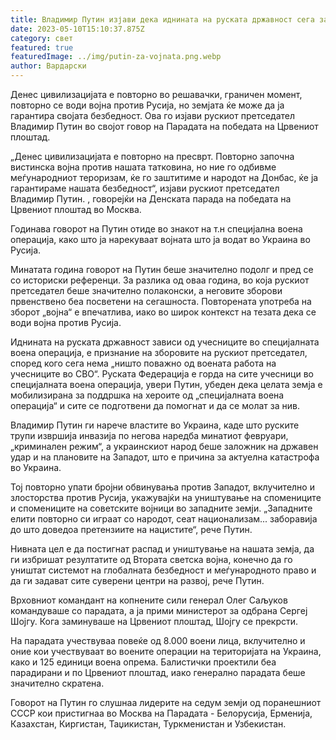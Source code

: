 ```yaml
---
title: Владимир Путин изјави дека иднината на руската државност сега зависи од војната
date: 2023-05-10T15:10:37.875Z
category: свет
featured: true
featuredImage: ../img/putin-za-vojnata.png.webp
author: Вардарски
---
```

Денес цивилизацијата е повторно во решавачки, граничен момент, повторно се води војна против Русија, но земјата ќе може да ја гарантира својата безбедност. Ова го изјави рускиот претседател Владимир Путин во својот говор на Парадата на победата на Црвениот плоштад.

„Денес цивилизацијата е повторно на пресврт. Повторно започна вистинска војна против нашата татковина, но ние го одбивме меѓународниот тероризам, ќе го заштитиме и народот на Донбас, ќе ја гарантираме нашата безбедност“, изјави рускиот претседател Владимир Путин. , говорејќи на Денската парада на победата на Црвениот плоштад во Москва.

Годинава говорот на Путин отиде во знакот на т.н специјална воена операција, како што ја нарекуваат војната што ја водат во Украина во Русија.

Минатата година говорот на Путин беше значително подолг и пред се со историски референци. За разлика од оваа година, во која рускиот претседател беше значително полаконски, а неговите зборови првенствено беа посветени на сегашноста. Повторената употреба на зборот „војна“ е впечатлива, иако во широк контекст на тезата дека се води војна против Русија.

Иднината на руската државност зависи од учесниците во специјалната воена операција, е признание на зборовите на рускиот претседател, според кого сега нема „ништо поважно од воената работа на учесниците во СВО“. Руската Федерација е горда на сите учесници во специјалната воена операција, увери Путин, убеден дека целата земја е мобилизирана за поддршка на хероите од „специјалната воена операција“ и сите се подготвени да помогнат и да се молат за нив.

Владимир Путин ги нарече властите во Украина, каде што руските трупи извршија инвазија по негова наредба минатиот февруари, „криминален режим“, а украинскиот народ беше заложник на државен удар и на плановите на Западот, што е причина за актуелна катастрофа во Украина.

Тој повторно упати бројни обвинувања против Западот, вклучително и злосторства против Русија, укажувајќи на уништување на спомениците и спомениците на советските војници во западните земји. „Западните елити повторно си играат со народот, сеат национализам... заборавија до што доведоа претензиите на нацистите“, рече Путин.

Нивната цел е да постигнат распад и уништување на нашата земја, да ги избришат резултатите од Втората светска војна, конечно да го уништат системот на глобалната безбедност и меѓународното право и да ги задават сите суверени центри на развој, рече Путин.

Врховниот командант на копнените сили генерал Олег Саљуков командуваше со парадата, а ја прими министерот за одбрана Сергеј Шојгу. Кога заминуваше на Црвениот плоштад, Шојгу се прекрсти.

На парадата учествуваа повеќе од 8.000 воени лица, вклучително и оние кои учествуваат во воените операции на територијата на Украина, како и 125 единици воена опрема. Балистички проектили беа парадирани и по Црвениот плоштад, иако генерално парадата беше значително скратена.

Говорот на Путин го слушнаа лидерите на седум земји од поранешниот СССР кои пристигнаа во Москва на Парадата - Белорусија, Ерменија, Казахстан, Киргистан, Таџикистан, Туркменистан и Узбекистан.